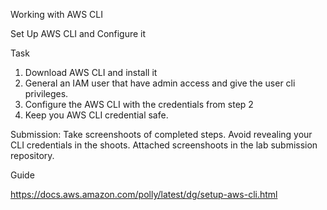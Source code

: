 
Working with AWS CLI

Set Up AWS CLI and Configure it

Task
1. Download AWS CLI and install it
2. General an IAM user that have admin access and give the user cli privileges.
3. Configure the AWS CLI with the credentials from step 2
4. Keep you AWS CLI credential safe.


Submission:
Take screenshoots of completed steps. Avoid revealing your CLI credentials in the shoots.
Attached screenshoots in the lab submission repository.


Guide

https://docs.aws.amazon.com/polly/latest/dg/setup-aws-cli.html
